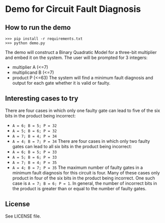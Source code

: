# Demo for Circuit Fault Diagnosis

## How to run the demo

```
>>> pip install -r requirements.txt
>>> python demo.py
```

The demo will construct a Binary Quadratic Model for a three-bit multiplier and embed it on the system.
The user will be prompted for 3 integers:
 * multiplier A (<=7)
 * multiplicand B (<=7)
 * product P (<=63)
The system will find a minimum fault diagnosis and output for each gate whether it is valid or faulty.

<!-- ## How to run the demo with the QPU

```
>>> pip install -r requirements_qpu.txt
>>> python demo.py
``` -->

## Interesting cases to try
There are four cases in which only one faulty gate can lead to five of the six bits in the product being incorrect:
 * `A = 6; B = 5; P = 32`
 * `A = 5; B = 6; P = 32`
 * `A = 7; B = 4; P = 34`
 * `A = 4; B = 7; P = 34`
There are four cases in which only two faulty gates can lead to all six bits in the product being incorrect:
 * `A = 6; B = 5; P = 33`
 * `A = 5; B = 6; P = 33`
 * `A = 7; B = 4; P = 35`
 * `A = 4; B = 7; P = 35`
The maximum number of faulty gates in a minimum fault diagnosis for this circuit is four.
Many of these cases only product in four of the six bits in the product being incorrect.
One such case is `A = 7; B = 6; P = 1`.
In general, the number of incorrect bits in the product is greater than or equal to the number of faulty gates.

## License

See LICENSE file.
